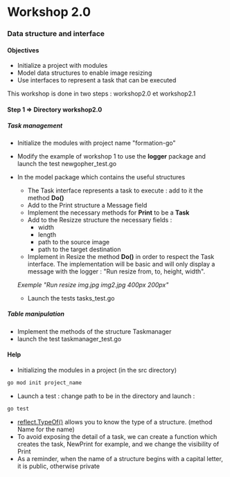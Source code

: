 # Workshop 2.0
### Data structure and interface

#### Objectives

* Initialize a project with modules
* Model data structures to enable image resizing
* Use interfaces to represent a task that can be executed

This workshop is done in two steps : workshop2.0 et workshop2.1

#### Step 1 => Directory workshop2.0

##### Task management

* Initialize the modules with project name "formation-go"
* Modify the example of workshop 1 to use the **logger** package and launch the test newgopher_test.go
* In the model package which contains the useful structures
    * The Task interface represents a task to execute : add to it the method **Do()**
    * Add to the Print structure a Message field
    * Implement the necessary methods for **Print** to be a **Task**
    * Add to the Resizze structure the necessary fields :
        * width
        * length
        * path to the source image
        * path to the target destination
    * Implement in Resize the method **Do()** in order to respect the Task interface.
      The implementation will be basic and will only display a message with the logger : "Run resize from, to, height, width".

  _Exemple "Run resize img.jpg img2.jpg 400px 200px"_
    * Launch the tests tasks_test.go

##### Table manipulation
* Implement the methods of the structure Taskmanager
* launch the test taskmanager_test.go

#### Help
* Initializing the modules in a project (in the src directory)
```bash
go mod init project_name 
```
* Launch a test : change path to be in the directory and launch :
 ```bash
 go test
 ```

* [reflect.TypeOf()](https://pkg.go.dev/reflect#TypeOf) allows you to know the type of a structure. (method Name for the name)
* To avoid exposing the detail of a task, we can create a function which creates the task, NewPrint for example, and we change the visibility of Print
* As a reminder, when the name of a structure begins with a capital letter, it is public, otherwise private